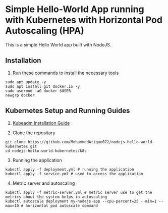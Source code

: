 # Simple Hello-World App running with Kubernetes with Horizontal Pod Autoscaling (HPA)
This is a simple Hello World app built with NodeJS.

## Installation
1. Run these commands to install the necessary tools
```
sudo apt update -y
sudo apt install git docker.io -y
sudo usermod -aG docker $USER
newgrp docker
```

## Kubernetes Setup and Running Guides

1. [Kubeadm Installation Guide](https://github.com/MohammedAtique072/kubestarter/blob/main/kubeadm_installation.md)

2. Clone the repository
```
git clone https://github.com/MohammedAtique072/nodejs-hello-world-kubernetes.git
cd nodejs-hello-world-kubernetes/k8s
```

3. Running the application
```
kubectl apply -f deployment.yml # running the application
kubectl apply -f service.yml # used to access the application
```
4. Metric server and autoscaling
```
kubectl apply -f metric-server.yml # metric server use to get the metrics about the system helps in autoscaling
kubectl autoscale deployment my-nodejs-app --cpu-percent=25 --min=1 --max=10 # horizontal pod autoscale command 
```
